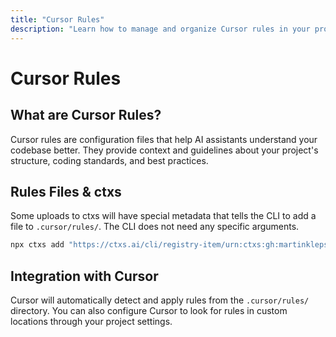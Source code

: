 ```yaml
---
title: "Cursor Rules"
description: "Learn how to manage and organize Cursor rules in your project."
---
```


# Cursor Rules

## What are Cursor Rules?
Cursor rules are configuration files that help AI assistants understand your codebase better. They provide context and guidelines about your project's structure, coding standards, and best practices.

## Rules Files & ctxs
Some uploads to ctxs will have special metadata that tells the CLI to add a file to `.cursor/rules/`. The CLI does not need any specific arguments.

```bash
npx ctxs add "https://ctxs.ai/cli/registry-item/urn:ctxs:gh:martinklepsch:qdg6m0.json"
```

## Integration with Cursor
Cursor will automatically detect and apply rules from the `.cursor/rules/` directory. You can also configure Cursor to look for rules in custom locations through your project settings. 